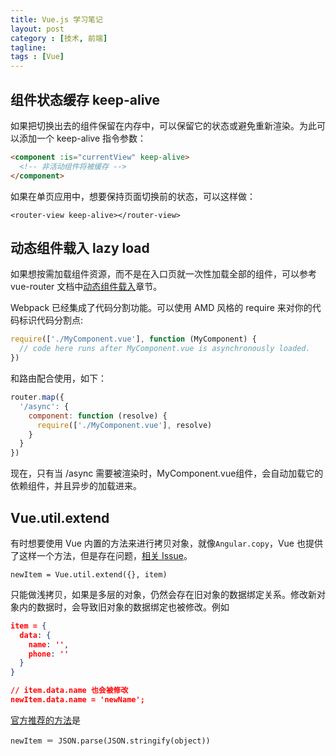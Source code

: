 ```yaml
---
title: Vue.js 学习笔记
layout: post
category : [技术, 前端]
tagline: 
tags : [Vue]
---
```



## 组件状态缓存 keep-alive

如果把切换出去的组件保留在内存中，可以保留它的状态或避免重新渲染。为此可以添加一个 keep-alive 指令参数：

```html
<component :is="currentView" keep-alive>
  <!-- 非活动组件将被缓存 -->
</component>
```

如果在单页应用中，想要保持页面切换前的状态，可以这样做：

```
<router-view keep-alive></router-view>
```


## 动态组件载入 lazy load

如果想按需加载组件资源，而不是在入口页就一次性加载全部的组件，可以参考 vue-router 文档中[动态组件载入](http://router.vuejs.org/zh-cn/lazy.html)章节。

Webpack 已经集成了代码分割功能。可以使用 AMD 风格的 require 来对你的代码标识代码分割点:

```js
require(['./MyComponent.vue'], function (MyComponent) {
  // code here runs after MyComponent.vue is asynchronously loaded.
})
```

和路由配合使用，如下：

```js
router.map({
  '/async': {
    component: function (resolve) {
      require(['./MyComponent.vue'], resolve)
    }
  }
})
```

现在，只有当 /async 需要被渲染时，MyComponent.vue组件，会自动加载它的依赖组件，并且异步的加载进来。

## Vue.util.extend

有时想要使用 Vue 内置的方法来进行拷贝对象，就像`Angular.copy`，Vue 也提供了这样一个方法，但是存在问题，[相关 Issue](https://github.com/vuejs/vue/issues/1849)。

	newItem = Vue.util.extend({}, item)

只能做浅拷贝，如果是多层的对象，仍然会存在旧对象的数据绑定关系。修改新对象内的数据时，会导致旧对象的数据绑定也被修改。例如 

```json
item = {
  data: {
    name: '',
    phone: ''
  }
}

// item.data.name 也会被修改
newItem.data.name = 'newName';
```

[官方推荐的方法](https://github.com/vuejs/vue/issues/158)是

	newItem ＝ JSON.parse(JSON.stringify(object))